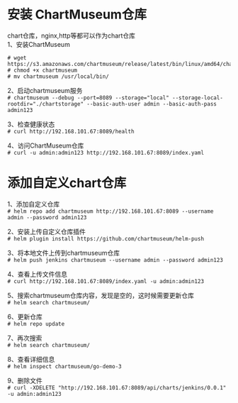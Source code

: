 安装 ChartMuseum仓库
================
chart仓库，nginx,http等都可以作为chart仓库  
1、安装ChartMuseum  
```
# wget https://s3.amazonaws.com/chartmuseum/release/latest/bin/linux/amd64/chartmuseum 
# chmod +x chartmuseum
# mv chartmuseum /usr/local/bin/
```  

2、启动chartmuseum服务  
``` # chartmuseum --debug --port=8089 --storage="local" --storage-local-rootdir="./chartstorage" --basic-auth-user admin --basic-auth-pass admin123 ```  

3、检查健康状态  
``` # curl http://192.168.101.67:8089/health ```  

4、访问ChartMuseum仓库  
``` # curl -u admin:admin123 http://192.168.101.67:8089/index.yaml ```  





添加自定义chart仓库
===============

1、添加自定义仓库  
``` # helm repo add chartmuseum http://192.168.101.67:8089 --username admin --password admin123 ```  

2、安装上传自定义仓库插件  
``` # helm plugin install https://github.com/chartmuseum/helm-push ```  

3、将本地文件上传到chartmuseum仓库  
``` # helm push jenkins chartmuseum --username admin --password admin123 ```  

4、查看上传文件信息  
``` # curl http://192.168.101.67:8089/index.yaml -u admin:admin123 ```  

5、搜索chartmuseum仓库内容，发现是空的，这时候需要更新仓库  
```# helm search chartmuseum/ ```  

6、更新仓库  
``` # helm repo update ```  

7、再次搜索  
``` # helm search chartmuseum/ ```  

8、查看详细信息  
``` # helm inspect chartmuseum/go-demo-3 ```  

9、删除文件  
``` # curl -XDELETE "http://192.168.101.67:8089/api/charts/jenkins/0.0.1" -u admin:admin123 ```  
